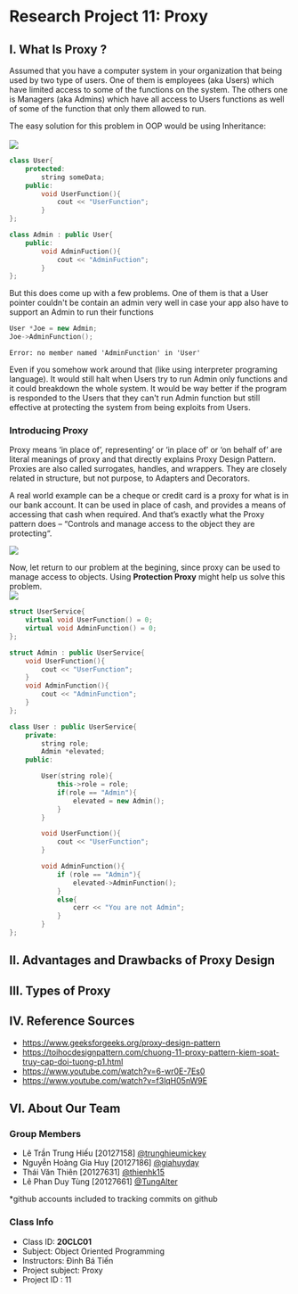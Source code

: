 # Research Project 11: Proxy
## I. What Is Proxy ?
Assumed that you have a computer system in your organization that being used by two type of users. One of them is employees (aka Users) which have limited access to some of the functions on the system. The others one is Managers (aka Admins) which have all access to Users functions as well of some of the function that only them allowed to run.

The easy solution for this problem in OOP would be using Inheritance:<br><br>
![](https://raw.githubusercontent.com/trunghieumickey/team12-hcmus-research-project/main/11/naive.png)
```c++
class User{
	protected:
		string someData;
	public:
		void UserFunction(){
			cout << "UserFunction";
		}
};

class Admin : public User{
	public:
		void AdminFuction(){
			cout << "AdminFuction";
		}
};
```

But this does come up with a few problems. One of them is that a User pointer couldn't be contain an admin very well in case your app also have to support an Admin to run their functions
```c++
User *Joe = new Admin;
Joe->AdminFunction();
```
```
Error: no member named 'AdminFunction' in 'User'
```
Even if you somehow work around that (like using interpreter programing language). It would still halt when Users try to run Admin only functions and it could breakdown the whole system. It would be way better if the program is responded to the Users that they can't run Admin function but still effective at protecting the system from being exploits from Users.
### Introducing Proxy
Proxy means ‘in place of’, representing’ or ‘in place of’ or ‘on behalf of’ are literal meanings of proxy and that directly explains Proxy Design Pattern.
Proxies are also called surrogates, handles, and wrappers. They are closely related in structure, but not purpose, to Adapters and Decorators.

A real world example can be a cheque or credit card is a proxy for what is in our bank account. It can be used in place of cash, and provides a means of accessing that cash when required. And that’s exactly what the Proxy pattern does – “Controls and manage access to the object they are protecting“.

![](https://raw.githubusercontent.com/trunghieumickey/team12-hcmus-research-project/main/11/ProxyDiagram.png)

Now, let return to our problem at the begining, since proxy can be used to manage access to objects. Using **Protection Proxy** might help us solve this problem.<br>
![](https://raw.githubusercontent.com/trunghieumickey/team12-hcmus-research-project/main/11/Protection.png)

```c++
struct UserService{
	virtual void UserFunction() = 0;
	virtual void AdminFunction() = 0;
};

struct Admin : public UserService{
	void UserFunction(){
		cout << "UserFunction";
	}
	void AdminFunction(){
		cout << "AdminFunction";
	}
};

class User : public UserService{
	private:
		string role;
		Admin *elevated;
	public:

		User(string role){
			this->role = role;
			if(role == "Admin"){
				elevated = new Admin();
			}
		}

		void UserFunction(){
			cout << "UserFunction";
		}

		void AdminFunction(){
			if (role == "Admin"){
				elevated->AdminFunction();
			}
			else{
				cerr << "You are not Admin";
			}
		}
};
```

## II. Advantages and Drawbacks of Proxy Design

## III. Types of Proxy

## IV. Reference Sources
- https://www.geeksforgeeks.org/proxy-design-pattern
- https://toihocdesignpattern.com/chuong-11-proxy-pattern-kiem-soat-truy-cap-doi-tuong-p1.html
- https://www.youtube.com/watch?v=6-wr0E-7Es0
- https://www.youtube.com/watch?v=f3lqH05nW9E


## VI. About Our Team

### Group Members

- Lê Trần Trung Hiếu [20127158] [@trunghieumickey](https://github.com/trunghieumickey)
- Nguyễn Hoàng Gia Huy [20127186] [@giahuyday](https://github.com/giahuyday)
- Thái Văn Thiên [20127631] [@thienhk15](https://github.com/thienhk15)
- Lê Phan Duy Tùng [20127661] [@TungAlter](https://github.com/TungAlter)

*github accounts included to tracking commits on github

### Class Info
- Class ID: **20CLC01**
- Subject: 	Object Oriented Programming
- Instructors: Đinh Bá Tiến
- Project subject: Proxy
- Project ID : 11
